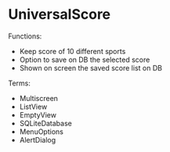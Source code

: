 # UniversalScore

Functions:
- Keep score of 10 different sports
- Option to save on DB the selected score
- Shown on screen the saved score list on DB

Terms:
- Multiscreen 
- ListView
- EmptyView
- SQLiteDatabase 
- MenuOptions
- AlertDialog

